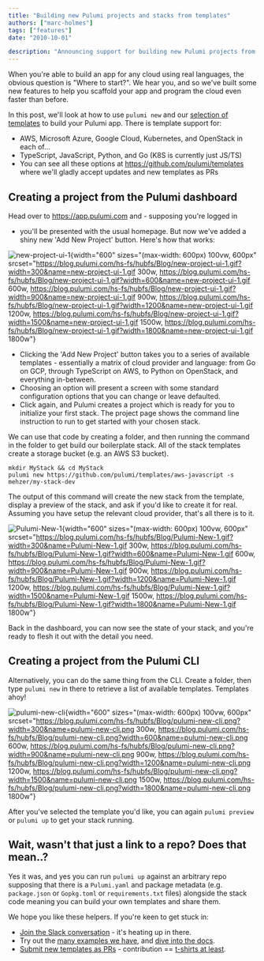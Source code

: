 ```yaml
---
title: "Building new Pulumi projects and stacks from templates"
authors: ["marc-holmes"]
tags: ["features"]
date: "2010-10-01"

description: "Announcing support for building new Pulumi projects from templates."
---
```



When you're able to build an app for any cloud using real languages,
the obvious question is "Where to start?". We hear you, and so we've
built some new features to help you scaffold your app and program the
cloud even faster than before.

In this post, we'll look at how to use `pulumi new` and our [selection
of templates](https://github.com/pulumi/templates) to build your Pulumi
app. There is template support for:

-   AWS, Microsoft Azure, Google Cloud, Kubernetes, and OpenStack in
    each of...
-   TypeScript, JavaScript, Python, and Go (K8S is currently just JS/TS)
-   You can see all these options at
    <https://github.com/pulumi/templates> where we'll gladly accept
    updates and new templates as PRs

Creating a project from the Pulumi dashboard
--------------------------------------------

Head over to <https://app.pulumi.com> and - supposing you're logged in
- you'll be presented with the usual homepage. But now we've added a
shiny new 'Add New Project' button. Here's how that works:

![new-project-ui-1](https://blog.pulumi.com/hs-fs/hubfs/Blog/new-project-ui-1.gif?width=600&name=new-project-ui-1.gif){width="600"
sizes="(max-width: 600px) 100vw, 600px"
srcset="https://blog.pulumi.com/hs-fs/hubfs/Blog/new-project-ui-1.gif?width=300&name=new-project-ui-1.gif 300w, https://blog.pulumi.com/hs-fs/hubfs/Blog/new-project-ui-1.gif?width=600&name=new-project-ui-1.gif 600w, https://blog.pulumi.com/hs-fs/hubfs/Blog/new-project-ui-1.gif?width=900&name=new-project-ui-1.gif 900w, https://blog.pulumi.com/hs-fs/hubfs/Blog/new-project-ui-1.gif?width=1200&name=new-project-ui-1.gif 1200w, https://blog.pulumi.com/hs-fs/hubfs/Blog/new-project-ui-1.gif?width=1500&name=new-project-ui-1.gif 1500w, https://blog.pulumi.com/hs-fs/hubfs/Blog/new-project-ui-1.gif?width=1800&name=new-project-ui-1.gif 1800w"}

-   Clicking the 'Add New Project' button takes you to a series of
    available templates - essentially a matrix of cloud provider and
    language: from Go on GCP, through TypeScript on AWS, to Python on
    OpenStack, and everything in-between.
-   Choosing an option will present a screen with some standard
    configuration options that you can change or leave defaulted.
-   Click again, and Pulumi creates a project which is ready for you to
    initialize your first stack. The project page shows the command line
    instruction to run to get started with your chosen stack.

We can use that code by creating a folder, and then running the command
in the folder to get build our boilerplate stack. All of the stack
templates create a storage bucket (e.g. an AWS S3 bucket).

    mkdir MyStack && cd MyStack
    pulumi new https://github.com/pulumi/templates/aws-javascript -s mehzer/my-stack-dev

The output of this command will create the new stack from the template,
display a preview of the stack, and ask if you'd like to create it for
real. Assuming you have setup the relevant cloud provider, that's all
there is to it.

![Pulumi-New-1](https://blog.pulumi.com/hs-fs/hubfs/Blog/Pulumi-New-1.gif?width=600&name=Pulumi-New-1.gif){width="600"
sizes="(max-width: 600px) 100vw, 600px"
srcset="https://blog.pulumi.com/hs-fs/hubfs/Blog/Pulumi-New-1.gif?width=300&name=Pulumi-New-1.gif 300w, https://blog.pulumi.com/hs-fs/hubfs/Blog/Pulumi-New-1.gif?width=600&name=Pulumi-New-1.gif 600w, https://blog.pulumi.com/hs-fs/hubfs/Blog/Pulumi-New-1.gif?width=900&name=Pulumi-New-1.gif 900w, https://blog.pulumi.com/hs-fs/hubfs/Blog/Pulumi-New-1.gif?width=1200&name=Pulumi-New-1.gif 1200w, https://blog.pulumi.com/hs-fs/hubfs/Blog/Pulumi-New-1.gif?width=1500&name=Pulumi-New-1.gif 1500w, https://blog.pulumi.com/hs-fs/hubfs/Blog/Pulumi-New-1.gif?width=1800&name=Pulumi-New-1.gif 1800w"}

Back in the dashboard, you can now see the state of your stack, and
you're ready to flesh it out with the detail you need.

Creating a project from the Pulumi CLI
--------------------------------------

Alternatively, you can do the same thing from the CLI. Create a folder,
then type `pulumi new` in there to retrieve a list of available
templates. Templates ahoy!

![pulumi-new-cli](https://blog.pulumi.com/hs-fs/hubfs/Blog/pulumi-new-cli.png?width=600&name=pulumi-new-cli.png){width="600"
sizes="(max-width: 600px) 100vw, 600px"
srcset="https://blog.pulumi.com/hs-fs/hubfs/Blog/pulumi-new-cli.png?width=300&name=pulumi-new-cli.png 300w, https://blog.pulumi.com/hs-fs/hubfs/Blog/pulumi-new-cli.png?width=600&name=pulumi-new-cli.png 600w, https://blog.pulumi.com/hs-fs/hubfs/Blog/pulumi-new-cli.png?width=900&name=pulumi-new-cli.png 900w, https://blog.pulumi.com/hs-fs/hubfs/Blog/pulumi-new-cli.png?width=1200&name=pulumi-new-cli.png 1200w, https://blog.pulumi.com/hs-fs/hubfs/Blog/pulumi-new-cli.png?width=1500&name=pulumi-new-cli.png 1500w, https://blog.pulumi.com/hs-fs/hubfs/Blog/pulumi-new-cli.png?width=1800&name=pulumi-new-cli.png 1800w"}

After you've selected the template you'd like, you can again
`pulumi preview` or `pulumi up` to get your stack running.

Wait, wasn't that just a link to a repo? Does that mean..?
-----------------------------------------------------------

Yes it was, and yes you can run `pulumi up` against an arbitrary repo
supposing that there is a `Pulumi.yaml` and package metadata (e.g.
`package.json` or `Gopkg.toml` or `requirements.txt` files) alongside
the stack code meaning you can build your own templates and share them.

We hope you like these helpers. If you're keen to get stuck in:

-   [Join the Slack conversation](https://slack.pulumi.io) - it's
    heating up in there.
-   Try out the [many examples we have](https://app.pulumi.com), and
    [dive into the docs](https://pulumi.io/reference/).
-   [Submit new templates as PRs](https://github.com/pulumi/templates) -
    contribution == [t-shirts at
    least](https://info.pulumi.com/community/give-me-a-tshirt).

 

